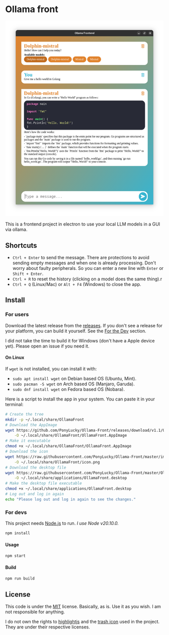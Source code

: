 # Ollama front

![screenshot.png](img/screenshot.png)

This is a frontend project in electron to use your local LLM models in a GUI via ollama.

## Shortcuts

- `Ctrl + Enter` to send the message. There are protections to avoid sending empty messages and when one is already
processing. Don't worry about faulty peripherals. So you can enter a new line with `Enter` or `Shift + Enter`.
- `Ctrl + R` to reset the history (clicking on a model does the same thing).r
- `Ctrl + Q` (Linux/Mac) or `Alt + F4` (Windows) to close the app.

## Install

### For users

Download the latest release from the [releases](https://github.com/PonyLucky/Ollama-Front/releases).
If you don't see a release for your platform, you can build it yourself. See the [For the Dev](#for-the-dev) section.

I did not take the time to build it for Windows (don't have a Apple device yet). Please open an issue if you need it.

#### On Linux

If `wget` is not installed, you can install it with:
- `sudo apt install wget` on Debian based OS (Ubuntu, Mint).
- `sudo pacman -S wget` on Arch based OS (Manjaro, Garuda).
- `sudo dnf install wget` on Fedora based OS (Nobara).

Here is a script to install the app in your system. You can paste it in your terminal:

```bash
# Create the tree
mkdir -p ~/.local/share/OllamaFront
# Download the AppImage
wget https://github.com/PonyLucky/Ollama-Front/releases/download/v1.1/OllamaFront.AppImage \
    -O ~/.local/share/OllamaFront/OllamaFront.AppImage
# Make it executable
chmod +x ~/.local/share/OllamaFront/OllamaFront.AppImage
# Download the icon
wget https://raw.githubusercontent.com/PonyLucky/Ollama-Front/master/img/icon.png \
    -O ~/.local/share/OllamaFront/icon.png
# Download the desktop file
wget https://raw.githubusercontent.com/PonyLucky/Ollama-Front/master/OllamaFront.desktop \
    -O ~/.local/share/applications/OllamaFront.desktop
# Make the desktop file executable
chmod +x ~/.local/share/applications/OllamaFront.desktop
# Log out and log in again
echo "Please log out and log in again to see the changes."
````

### For devs

This project needs [Node.js](https://nodejs.org/) to run. *I use Node v20.10.0.*

```bash
npm install
```

#### Usage

```bash
npm start
```

#### Build

```bash
npm run build
```

## License
This code is under the [MIT](https://choosealicense.com/licenses/mit/) license.
Basically, as is. Use it as you wish. I am not responsible for anything.

I do not own the rights to [highlightjs](https://highlightjs.org/) and the
[trash icon](https://icons8.com/icon/4B0kCMNiLlmW/trash) used in the  project. They are under their respective licenses.
